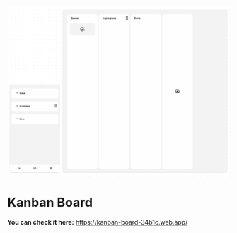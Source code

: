 ![Kanban Board - project img](./README-assets/project-img.png)
# Kanban Board

**You can check it here:** https://kanban-board-34b1c.web.app/
